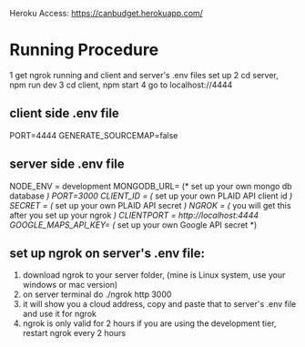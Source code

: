 Heroku Access:  https://canbudget.herokuapp.com/
 
# Running Procedure 
1 get ngrok running and client and server's .env files set up
2 cd server, npm run dev
3 cd client, npm start
4 go to localhost://4444

## client side .env file
PORT=4444
GENERATE_SOURCEMAP=false

## server side .env file
NODE_ENV = development
MONGODB_URL= (* set up your own mongo db database *)
PORT=3000
CLIENT_ID = (* set up your own PLAID API client id *)
SECRET = (* set up your own PLAID API secret *)
NGROK =  (* you will get this after you set up your ngrok *)
CLIENTPORT = http://localhost:4444
GOOGLE_MAPS_API_KEY=   (* set up your own Google API secret *)


## set up ngrok on server's .env file: 
 1. download ngrok to your server folder, (mine is Linux system, use your windows or mac version) 
 2. on server terminal do   ./ngrok http 3000 
 3. it will show you a cloud address, copy and paste that to server's .env file and use it for ngrok 
 4. ngrok is only valid for 2 hours if you are using the development tier, restart ngrok every 2 hours